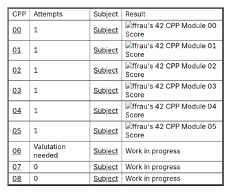 <table border=3 align="center">
	<tr>
		<td>
			CPP
		</td>
		<td>
			Attempts
		</td>
		<td>
			Subject
		</td>
		<td>
			Result
		</td>
	</tr>
	<tr>
		<td>
			<a href="https://github.com/FranFrau/CPP/tree/master/CPP00">00</a>
		</td>
		<td>
			1
		</td>
		<td>
			<a href="https://github.com/FranFrau/CPP/blob/master/Subjects/CPP00.pdf">Subject</a>
		</td>
		<td>
			<img src="https://badge42.vercel.app/api/v2/cl3fwxmuu002509l4a9fnzm1a/project/2601799" alt="ffrau's 42 CPP Module 00 Score" />
		</td>
	</tr>
	<tr>
		<td>
			<a href="https://github.com/FranFrau/CPP/tree/master/CPP01">01</a>
		</td>
		<td>
			1
		</td>
		<td>
			<a href="https://github.com/FranFrau/CPP/blob/master/Subjects/CPP01.pdf">Subject</a>
		</td>
		<td>
			<img src="https://badge42.vercel.app/api/v2/cl3fwxmuu002509l4a9fnzm1a/project/2602302" alt="ffrau's 42 CPP Module 01 Score" />
		</td>
	</tr>
	<tr>
		<td>
			<a href="https://github.com/FranFrau/CPP/tree/master/CPP02">02</a>
		</td>
		<td>
			1
		</td>
		<td>
			<a href="https://github.com/FranFrau/CPP/blob/master/Subjects/CPP02.pdf">Subject</a>
		</td>
		<td>
			<img src="https://badge42.vercel.app/api/v2/cl3fwxmuu002509l4a9fnzm1a/project/2605087" alt="ffrau's 42 CPP Module 02 Score" />
		</td>
	</tr>
	<tr>
		<td>
			<a href="https://github.com/FranFrau/CPP/tree/master/CPP03">03</a>
		</td>
		<td>
			1
		</td>
		<td>
			<a href="https://github.com/FranFrau/CPP/blob/master/Subjects/CPP03.pdf">Subject</a>
		</td>
		<td>
			<img src="https://badge42.vercel.app/api/v2/cl3fwxmuu002509l4a9fnzm1a/project/2620378" alt="ffrau's 42 CPP Module 03 Score" />
		</td>
	</tr>
	<tr>
		<td>
			<a href="https://github.com/FranFrau/CPP/tree/master/CPP04">04</a>
		</td>
		<td>
			1
		</td>
		<td>
			<a href="https://github.com/FranFrau/CPP/blob/master/Subjects/CPP04.pdf">Subject</a>
		</td>
		<td>
			<img src="https://badge42.vercel.app/api/v2/cl3fwxmuu002509l4a9fnzm1a/project/2624851" alt="ffrau's 42 CPP Module 04 Score" />
		</td>
	</tr>
	<tr>
		<td>
			<a href="https://github.com/FranFrau/CPP/tree/master/CPP05">05</a>
		</td>
		<td>
			1
		</td>
		<td>
			<a href="https://github.com/FranFrau/CPP/blob/master/Subjects/CPP05.pdf">Subject</a>
		</td>
		<td>
			<img src="https://badge42.vercel.app/api/v2/cl3fwxmuu002509l4a9fnzm1a/project/2625659" alt="ffrau's 42 CPP Module 05 Score" />
		</td>
	</tr>
	<tr>
		<td>
			<a href="https://github.com/FranFrau/CPP/tree/master/CPP06">06</a>
		</td>
		<td>
			Valutation needed
		</td>
		<td>
			<a href="https://github.com/FranFrau/CPP/blob/master/Subjects/CPP06.pdf">Subject</a>
		</td>
		<td>
			Work in progress
		</td>
	</tr>
	<tr>
		<td>
			<a href="https://github.com/FranFrau/CPP/tree/master/CPP07">07</a>
		</td>
		<td>
			0
		</td>
		<td>
			<a href="https://github.com/FranFrau/CPP/blob/master/Subjects/CPP07.pdf">Subject</a>
		</td>
		<td>
			Work in progress
		</td>
	</tr>
	<tr>
		<td>
			<a href="https://github.com/FranFrau/CPP/tree/master/CPP08">08</a>
		</td>
		<td>
			0
		</td>
		<td>
			<a href="https://github.com/FranFrau/CPP/blob/master/Subjects/CPP08.pdf">Subject</a>
		</td>
		<td>
			Work in progress
		</td>
	</tr>
</table>